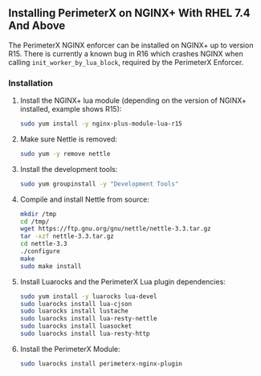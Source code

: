 ## <a name="installation_nginxplus_px_rhel"></a>Installing PerimeterX on NGINX+ With RHEL 7.4 And Above

The PerimeterX NGINX enforcer can be installed on NGINX+ up to version R15. There is currently a known bug in R16 which crashes NGINX when calling `init_worker_by_lua_block`, required by the PerimeterX Enforcer.

### Installation

1. Install the NGINX+ lua module (depending on the version of NGINX+ installed, example shows R15):
	```sh
	sudo yum install -y nginx-plus-module-lua-r15
	```

2. Make sure Nettle is removed:
	```sh
	sudo yum -y remove nettle
	```

3. Install the development tools:
	```sh
	sudo yum groupinstall -y "Development Tools"
	```

4. Compile and install Nettle from source:
	```sh
	mkdir /tmp
	cd /tmp/
	wget https://ftp.gnu.org/gnu/nettle/nettle-3.3.tar.gz
	tar -xzf nettle-3.3.tar.gz
	cd nettle-3.3
	./configure
	make
	sudo make install
	```

5. Install Luarocks and the PerimeterX Lua plugin dependencies:
	```sh
	sudo yum install -y luarocks lua-devel
	sudo luarocks install lua-cjson
	sudo luarocks install lustache
	sudo luarocks install lua-resty-nettle
	sudo luarocks install luasocket
	sudo luarocks install lua-resty-http
	```

6. Install the PerimeterX Module:
	```sh
	sudo luarocks install perimeterx-nginx-plugin
	```